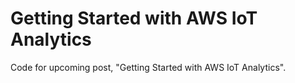 # Getting Started with AWS IoT Analytics

Code for upcoming post, "Getting Started with AWS IoT Analytics".

